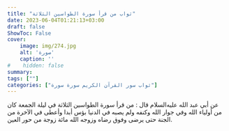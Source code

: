 ```yaml
---
title: "ثواب من قرأ سورة الطواسين الثلاثة"
date: 2023-06-04T01:21:13+03:00
draft: false
ShowToc: False
cover:
    image: img/274.jpg
    alt: 'صورة'
    caption: ''
#    hidden: false
summary: 
tags: [""]
categories: ["ثواب سور القرآن الكريم سورة سورة"]
---
```

عن أبي عبد الله عليه‌السلام قال : من قرأ سورة الطواسين الثلاثة في ليلة
الجمعة كان من أولياء الله وفي جوار الله وكنفه ولم يصبه في الدنيا بؤس
أبدا وأعطى في الآخرة من الجنة حتى يرضى وفوق رضاه وزوجه الله
مائة زوجة من حور العين.

